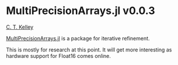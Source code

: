 # MultiPrecisionArrays.jl v0.0.3

[C. T. Kelley](https://ctk.math.ncsu.edu)

[MultiPrecisionArrays.jl](https://github.com/ctkelley/MultiPrecisionArrays.jl) is a package for iterative refinement. 

This is mostly for research at this point. It will get more interesting as hardware support for Float16 comes online.

